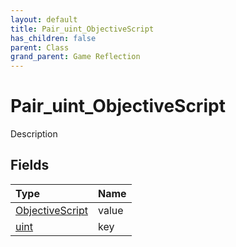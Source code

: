 ```yaml
---
layout: default
title: Pair_uint_ObjectiveScript
has_children: false
parent: Class
grand_parent: Game Reflection
---
```

# Pair_uint_ObjectiveScript
Description 

## Fields
| Type | Name |
|:-------------|:--------------|
| [ObjectiveScript](/game-reflection/classes/objective_script.md) | value |
| [uint](/game-reflection/components/uint.md) | key |
